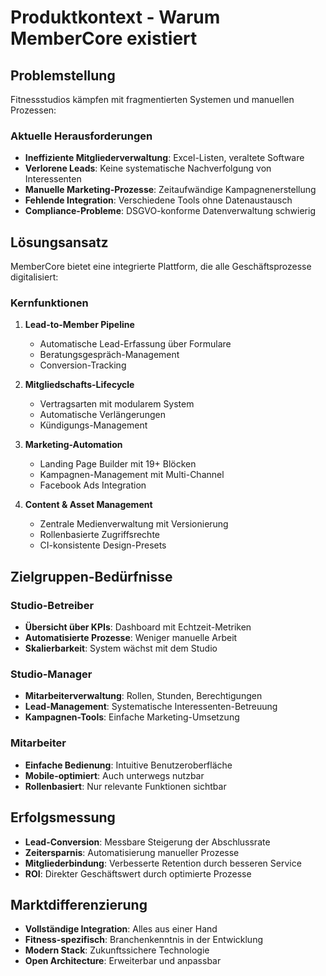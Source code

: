 # Produktkontext - Warum MemberCore existiert

## Problemstellung
Fitnessstudios kämpfen mit fragmentierten Systemen und manuellen Prozessen:

### Aktuelle Herausforderungen
- **Ineffiziente Mitgliederverwaltung**: Excel-Listen, veraltete Software
- **Verlorene Leads**: Keine systematische Nachverfolgung von Interessenten
- **Manuelle Marketing-Prozesse**: Zeitaufwändige Kampagnenerstellung
- **Fehlende Integration**: Verschiedene Tools ohne Datenaustausch
- **Compliance-Probleme**: DSGVO-konforme Datenverwaltung schwierig

## Lösungsansatz
MemberCore bietet eine integrierte Plattform, die alle Geschäftsprozesse digitalisiert:

### Kernfunktionen
1. **Lead-to-Member Pipeline**
   - Automatische Lead-Erfassung über Formulare
   - Beratungsgespräch-Management
   - Conversion-Tracking

2. **Mitgliedschafts-Lifecycle**
   - Vertragsarten mit modularem System
   - Automatische Verlängerungen
   - Kündigungs-Management

3. **Marketing-Automation**
   - Landing Page Builder mit 19+ Blöcken
   - Kampagnen-Management mit Multi-Channel
   - Facebook Ads Integration

4. **Content & Asset Management**
   - Zentrale Medienverwaltung mit Versionierung
   - Rollenbasierte Zugriffsrechte
   - CI-konsistente Design-Presets

## Zielgruppen-Bedürfnisse

### Studio-Betreiber
- **Übersicht über KPIs**: Dashboard mit Echtzeit-Metriken
- **Automatisierte Prozesse**: Weniger manuelle Arbeit
- **Skalierbarkeit**: System wächst mit dem Studio

### Studio-Manager
- **Mitarbeiterverwaltung**: Rollen, Stunden, Berechtigungen
- **Lead-Management**: Systematische Interessenten-Betreuung
- **Kampagnen-Tools**: Einfache Marketing-Umsetzung

### Mitarbeiter
- **Einfache Bedienung**: Intuitive Benutzeroberfläche
- **Mobile-optimiert**: Auch unterwegs nutzbar
- **Rollenbasiert**: Nur relevante Funktionen sichtbar

## Erfolgsmessung
- **Lead-Conversion**: Messbare Steigerung der Abschlussrate
- **Zeitersparnis**: Automatisierung manueller Prozesse
- **Mitgliederbindung**: Verbesserte Retention durch besseren Service
- **ROI**: Direkter Geschäftswert durch optimierte Prozesse

## Marktdifferenzierung
- **Vollständige Integration**: Alles aus einer Hand
- **Fitness-spezifisch**: Branchenkenntnis in der Entwicklung
- **Modern Stack**: Zukunftssichere Technologie
- **Open Architecture**: Erweiterbar und anpassbar 
